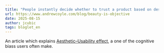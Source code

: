 ```yaml
---
title: "People instantly decide whether to trust a product based on design"
url: https://www.andrewcoyle.com/blog/beauty-is-objective
date: 2025-08-15
author: jcubic
tags: bloglet_en
---
```


An article which explains [Aesthetic–Usability effect](https://en.wikipedia.org/wiki/Aesthetic%E2%80%93usability_effect), a one of the cognitive biass users often make.
